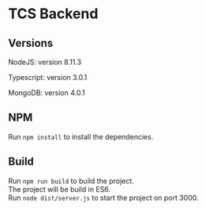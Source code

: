 # TCS Backend


## Versions
NodeJS:             version 8.11.3

Typescript:         version 3.0.1

MongoDB:            version 4.0.1

## NPM 

Run `npm install` to install the dependencies.

## Build

Run `npm run build` to build the project.  
The project will be build in ES6.  
Run `node dist/server.js` to start the project on port 3000.




